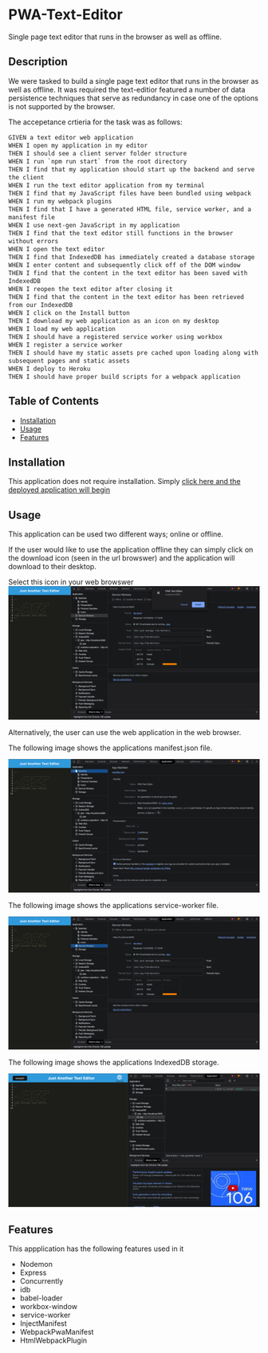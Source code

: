 # PWA-Text-Editor
Single page text editor that runs in the browser as well as offline.

## Description 

We were tasked to build a single page text editor that runs in the browser as well as offline. It was required the text-editior featured a number of data persistence techniques that serve as redundancy in case one of the options is not supported by the browser.

The accepetance crtieria for the task was as follows: 

```
GIVEN a text editor web application
WHEN I open my application in my editor
THEN I should see a client server folder structure
WHEN I run `npm run start` from the root directory
THEN I find that my application should start up the backend and serve the client
WHEN I run the text editor application from my terminal
THEN I find that my JavaScript files have been bundled using webpack
WHEN I run my webpack plugins
THEN I find that I have a generated HTML file, service worker, and a manifest file
WHEN I use next-gen JavaScript in my application
THEN I find that the text editor still functions in the browser without errors
WHEN I open the text editor
THEN I find that IndexedDB has immediately created a database storage
WHEN I enter content and subsequently click off of the DOM window
THEN I find that the content in the text editor has been saved with IndexedDB
WHEN I reopen the text editor after closing it
THEN I find that the content in the text editor has been retrieved from our IndexedDB
WHEN I click on the Install button
THEN I download my web application as an icon on my desktop
WHEN I load my web application
THEN I should have a registered service worker using workbox
WHEN I register a service worker
THEN I should have my static assets pre cached upon loading along with subsequent pages and static assets
WHEN I deploy to Heroku
THEN I should have proper build scripts for a webpack application
```

## Table of Contents 
- [Installation](#installation)
- [Usage](#usage)
- [Features](#features)

## Installation
This application does not require installation. Simply [click here and the deployed application will begin]() 

## Usage

This application can be used two different ways; online or offline. 

If the user would like to use the application offline they can simply click on the download icon (seen in the url browswer) and the application will download to their desktop.

Select this icon in your web browswer ![download](assets/download.png) 

 Alternatively, the user can use the web application in the web browser. 

 The following image shows the applications manifest.json file. 

![manifest](assets/manifest.png)

The following image shows the applications service-worker file. 

![sw](assets/sw.png)

The following image shows the applications IndexedDB storage. 

![store](assets/store.png)

## Features 
This appplication has the following features used in it
- Nodemon
- Express
- Concurrently 
- idb
- babel-loader
- workbox-window
- service-worker 
- InjectManifest
- WebpackPwaManifest
- HtmlWebpackPlugin
